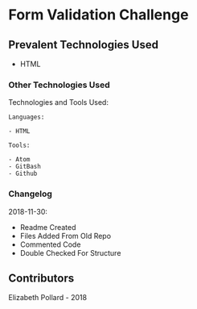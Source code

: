 # Form Validation Challenge

## Prevalent Technologies Used

 - HTML

### Other Technologies Used

Technologies and Tools Used:

```
Languages:

- HTML

```
```
Tools:

- Atom
- GitBash
- Github

```

### Changelog

2018-11-30:
- Readme Created
- Files Added From Old Repo
- Commented Code
- Double Checked For Structure

## Contributors

Elizabeth Pollard - 2018
